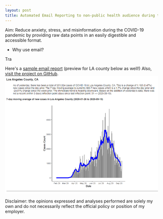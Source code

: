 ```yaml
---
layout: post
title: Automated Email Reporting to non-public health audience during the COVID-19 Pandemic
---
```


Aim: Reduce anxiety, stress, and misinformation during the COVID-19 pandemic by providing raw data points in an easily digestible and accessible format.    

- Why use email?

Tra

Here's a [sample email report](https://jensennhu.github.io/covid19_email_report) (preview for LA county below as well!)
Also, [visit the project on GitHub](https://github.com/jensennhu/covid19_email_report).  
![covid_email](/images/covid_email.PNG)  

Disclaimer: the opinions expressed and analyses performed are solely my own and do not necessarily reflect the official policy or position of my employer.
